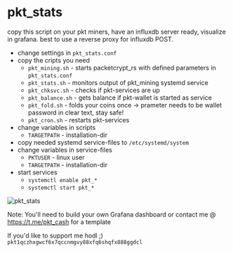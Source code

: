 # pkt_stats

copy this script on your pkt miners, have an influxdb server ready, visualize in grafana.
best to use a reverse proxy for influxdb POST.

- change settings in ```pkt_stats.conf```
- copy the cripts you need
  - ```pkt_mining.sh``` - starts packetcrypt_rs with defined parameters in ```pkt_stats.conf```
  - ```pkt_stats.sh``` - monitors output of pkt_mining systemd service
  - ```pkt_chksvc.sh``` - checks if pkt-services are up
  - ```pkt_balance.sh``` - gets balance if pkt-wallet is started as service
  - ```pkt_fold.sh``` - folds your coins once -> prameter needs to be wallet password in clear text, stay safe!
  - ```pkt_cron.sh``` - restarts pkt-services
- change variables in scripts
  - ```TARGETPATH``` - installation-dir
- copy needed systemd service-files to ```/etc/systemd/system```
- change variables in service-files
  - ```PKTUSER``` - linux user
  - ```TARGETPATH``` - installation-dir
- start services
  - ```systemctl enable pkt_*```
  - ```systemctl start pkt_*```

![pkt_stats](https://user-images.githubusercontent.com/11134705/152444501-d0a2280e-8f9f-48c7-9617-841ebb62ef2f.jpg)

Note: You'll need to build your own Grafana dashboard or contact me @ https://t.me/pkt_cash for a template

If you'd like to support me hodl ;) ```pkt1qczhxgwcf6x7qccnmgvy88xfq6shqfx888ggdcl```
